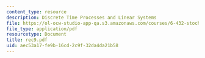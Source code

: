 ```yaml
---
content_type: resource
description: Discrete Time Processes and Linear Systems
file: https://ol-ocw-studio-app-qa.s3.amazonaws.com/courses/6-432-stochastic-processes-detection-and-estimation-spring-2004/aec53a17fe9b16cd2c9f32da4da21b58_rec9.pdf
file_type: application/pdf
resourcetype: Document
title: rec9.pdf
uid: aec53a17-fe9b-16cd-2c9f-32da4da21b58
---
```

